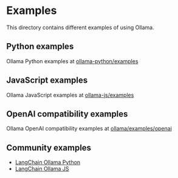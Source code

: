 # Examples

This directory contains different examples of using Ollama.

## Python examples
Ollama Python examples at [ollama-python/examples](https://github.com/nikolaydimitrov/ollama-python/tree/main/examples)


## JavaScript examples
Ollama JavaScript examples at [ollama-js/examples](https://github.com/nikolaydimitrov/ollama-js/tree/main/examples)


## OpenAI compatibility examples
Ollama OpenAI compatibility examples at [ollama/examples/openai](../docs/openai.md)


## Community examples

- [LangChain Ollama Python](https://python.langchain.com/docs/integrations/chat/ollama/)
- [LangChain Ollama JS](https://js.langchain.com/docs/integrations/chat/ollama/)
